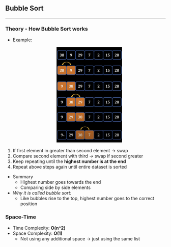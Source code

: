 ## Bubble Sort
---
### Theory - How Bubble Sort works
- Example: <p align="center"><img src="Images/bubble.png" height="300"></p>
1) If first element in greater than second element -> swap
2) Compare second element with third -> swap if second greater
3) Keep repeating until the **highest number is at the end**
4) Repeat above steps again until entire dataset is sorted
- Summary
    - Highest number goes towards the end
    - Comparing side by side elements
- *Why it is called bubble sort:*
    - Like bubbles rise to the top, highest number goes to the correct position
### Space-Time
- Time Complexity: **O(n^2)**
- Space Complexity: **O(1)**
    - Not using any additional space -> just using the same list